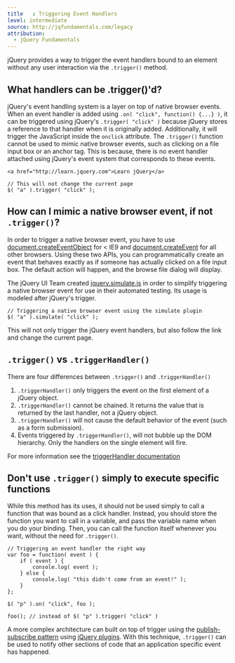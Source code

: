 ```yaml
---
title   : Triggering Event Handlers
level: intermediate
source: http://jqfundamentals.com/legacy
attribution:
  - jQuery Fundamentals
---
```


jQuery provides a way to trigger the event handlers bound to an element without any user interaction via the `.trigger()` method.

## What handlers can be .trigger()'d?

jQuery's event handling system is a layer on top of native browser events. When an event handler is added using `.on( "click", function() {...} )`, it can be triggered using jQuery's `.trigger( "click" )` because jQuery stores a reference to that handler when it is originally added. Additionally, it will trigger the JavaScript inside the `onclick` attribute. The `.trigger()` function cannot be used to mimic native browser events, such as clicking on a file input box or an anchor tag. This is because, there is no event handler attached using jQuery's event system that corresponds to these events.

```
<a href="http://learn.jquery.com">Learn jQuery</a>
```

```
// This will not change the current page
$( "a" ).trigger( "click" );
```

## How can I mimic a native browser event, if not `.trigger()`?

In order to trigger a native browser event, you have to use [document.createEventObject](http://msdn.microsoft.com/en-us/library/ie/ms536390%28v=vs.85%29.aspx) for < IE9 and  [document.createEvent](https://developer.mozilla.org/en/DOM/document.createEvent) for all other browsers. Using these two APIs, you can programmatically create an event that behaves exactly as if someone has actually clicked on a file input box. The default action will happen, and the browse file dialog will display.

The jQuery UI Team created [jquery.simulate.js](https://github.com/eduardolundgren/jquery-simulate/blob/master/jquery.simulate.js) in order to simplify triggering a native browser event for use in their automated testing. Its usage is modeled after jQuery's trigger.

```
// Triggering a native browser event using the simulate plugin
$( "a" ).simulate( "click" );
```

This will not only trigger the jQuery event handlers, but also follow the link and change the current page.


## `.trigger()` vs `.triggerHandler()`

There are four differences between `.trigger()` and `.triggerHandler()`

1. `.triggerHandler()` only triggers the event on the first element of a jQuery object.
2. `.triggerHandler()` cannot be chained. It returns the value that is returned by the last handler, not a jQuery object.
3. `.triggerHandler()` will not cause the default behavior of the event (such as a form submission).
4. Events triggered by `.triggerHandler()`, will not bubble up the DOM hierarchy. Only the handlers on the single element will fire.

For more information see the [triggerHandler documentation](http://api.jquery.com/triggerHandler)

## Don't use `.trigger()` simply to execute specific functions

While this method has its uses, it should not be used simply to call a function that was bound as a click handler. Instead, you should store the function you want to call in a variable, and pass the variable name when you do your binding. Then, you can call the function itself whenever you want, without the need for `.trigger()`.

```
// Triggering an event handler the right way
var foo = function( event ) {
	if ( event ) {
		console.log( event );
	} else {
		console.log( "this didn't come from an event!" );
	}
};

$( "p" ).on( "click", foo );

foo(); // instead of $( "p" ).trigger( "click" )
```

A more complex architecture can built on top of trigger using the [publish-subscribe pattern](http://en.wikipedia.org/wiki/Publish%E2%80%93subscribe_pattern) using [jQuery plugins](https://gist.github.com/661855). With this technique, `.trigger()` can be used to notify other sections of code that an application specific event has happened.
